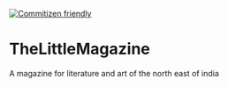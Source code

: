 [![Commitizen friendly](https://img.shields.io/badge/commitizen-friendly-brightgreen.svg)](http://commitizen.github.io/cz-cli/)

# TheLittleMagazine

A magazine for literature and art of the north east of india
